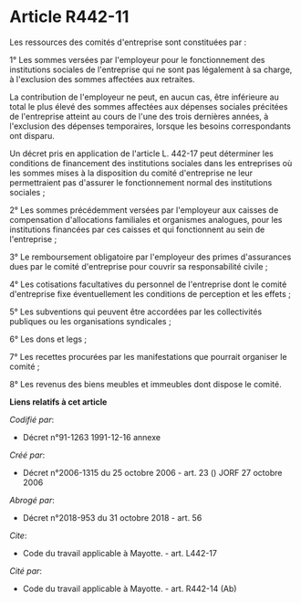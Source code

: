 # Article R442-11

Les ressources des comités d'entreprise sont constituées par : 

1° Les sommes versées par l'employeur pour le fonctionnement des institutions sociales de l'entreprise qui ne sont pas
légalement à sa charge, à l'exclusion des sommes affectées aux retraites. 

La contribution de l'employeur ne peut, en aucun cas, être inférieure au total le plus élevé des sommes affectées aux
dépenses sociales précitées de l'entreprise atteint au cours de l'une des trois dernières années, à l'exclusion des dépenses
temporaires, lorsque les besoins correspondants ont disparu. 

Un décret pris en application de l'article L. 442-17 peut déterminer les conditions de financement des institutions sociales
dans les entreprises où les sommes mises à la disposition du comité d'entreprise ne leur permettraient pas d'assurer le
fonctionnement normal des institutions sociales ; 

2° Les sommes précédemment versées par l'employeur aux caisses de compensation d'allocations familiales et organismes
analogues, pour les institutions financées par ces caisses et qui fonctionnent au sein de l'entreprise ; 

3° Le remboursement obligatoire par l'employeur des primes d'assurances dues par le comité d'entreprise pour couvrir sa
responsabilité civile ; 

4° Les cotisations facultatives du personnel de l'entreprise dont le comité d'entreprise fixe éventuellement les conditions
de perception et les effets ; 

5° Les subventions qui peuvent être accordées par les collectivités publiques ou les organisations syndicales ; 

6° Les dons et legs ; 

7° Les recettes procurées par les manifestations que pourrait organiser le comité ; 

8° Les revenus des biens meubles et immeubles dont dispose le comité.

**Liens relatifs à cet article**

_Codifié par_:

  - Décret n°91-1263 1991-12-16 annexe

_Créé par_:

  - Décret n°2006-1315 du 25 octobre 2006 - art. 23 () JORF 27 octobre 2006

_Abrogé par_:

  - Décret n°2018-953 du 31 octobre 2018 - art. 56

_Cite_:

  - Code du travail applicable à Mayotte. - art. L442-17

_Cité par_:

  - Code du travail applicable à Mayotte. - art. R442-14 (Ab)
